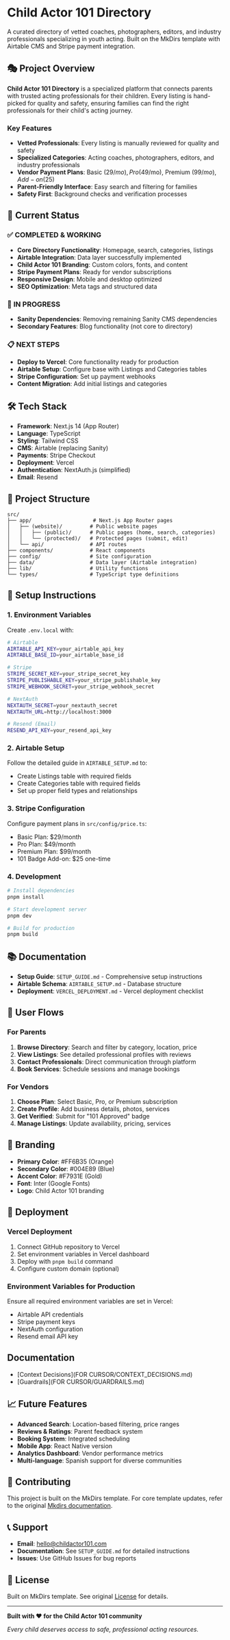 # Child Actor 101 Directory

A curated directory of vetted coaches, photographers, editors, and industry professionals specializing in youth acting. Built on the MkDirs template with Airtable CMS and Stripe payment integration.

## 🎭 Project Overview

**Child Actor 101 Directory** is a specialized platform that connects parents with trusted acting professionals for their children. Every listing is hand-picked for quality and safety, ensuring families can find the right professionals for their child's acting journey.

### Key Features
- **Vetted Professionals**: Every listing is manually reviewed for quality and safety
- **Specialized Categories**: Acting coaches, photographers, editors, and industry professionals
- **Vendor Payment Plans**: Basic ($29/mo), Pro ($49/mo), Premium ($99/mo), Add-on ($25)
- **Parent-Friendly Interface**: Easy search and filtering for families
- **Safety First**: Background checks and verification processes

## 🚀 Current Status

### ✅ **COMPLETED & WORKING**
- **Core Directory Functionality**: Homepage, search, categories, listings
- **Airtable Integration**: Data layer successfully implemented
- **Child Actor 101 Branding**: Custom colors, fonts, and content
- **Stripe Payment Plans**: Ready for vendor subscriptions
- **Responsive Design**: Mobile and desktop optimized
- **SEO Optimization**: Meta tags and structured data

### 🔄 **IN PROGRESS**
- **Sanity Dependencies**: Removing remaining Sanity CMS dependencies
- **Secondary Features**: Blog functionality (not core to directory)

### 📋 **NEXT STEPS**
- **Deploy to Vercel**: Core functionality ready for production
- **Airtable Setup**: Configure base with Listings and Categories tables
- **Stripe Configuration**: Set up payment webhooks
- **Content Migration**: Add initial listings and categories

## 🛠️ Tech Stack

- **Framework**: Next.js 14 (App Router)
- **Language**: TypeScript
- **Styling**: Tailwind CSS
- **CMS**: Airtable (replacing Sanity)
- **Payments**: Stripe Checkout
- **Deployment**: Vercel
- **Authentication**: NextAuth.js (simplified)
- **Email**: Resend

## 📁 Project Structure

```
src/
├── app/                    # Next.js App Router pages
│   ├── (website)/         # Public website pages
│   │   ├── (public)/      # Public pages (home, search, categories)
│   │   └── (protected)/   # Protected pages (submit, edit)
│   └── api/               # API routes
├── components/            # React components
├── config/                # Site configuration
├── data/                  # Data layer (Airtable integration)
├── lib/                   # Utility functions
└── types/                 # TypeScript type definitions
```

## 🔧 Setup Instructions

### 1. Environment Variables
Create `.env.local` with:
```bash
# Airtable
AIRTABLE_API_KEY=your_airtable_api_key
AIRTABLE_BASE_ID=your_airtable_base_id

# Stripe
STRIPE_SECRET_KEY=your_stripe_secret_key
STRIPE_PUBLISHABLE_KEY=your_stripe_publishable_key
STRIPE_WEBHOOK_SECRET=your_stripe_webhook_secret

# NextAuth
NEXTAUTH_SECRET=your_nextauth_secret
NEXTAUTH_URL=http://localhost:3000

# Resend (Email)
RESEND_API_KEY=your_resend_api_key
```

### 2. Airtable Setup
Follow the detailed guide in `AIRTABLE_SETUP.md` to:
- Create Listings table with required fields
- Create Categories table with required fields
- Set up proper field types and relationships

### 3. Stripe Configuration
Configure payment plans in `src/config/price.ts`:
- Basic Plan: $29/month
- Pro Plan: $49/month  
- Premium Plan: $99/month
- 101 Badge Add-on: $25 one-time

### 4. Development
```bash
# Install dependencies
pnpm install

# Start development server
pnpm dev

# Build for production
pnpm build
```

## 📚 Documentation

- **Setup Guide**: `SETUP_GUIDE.md` - Comprehensive setup instructions
- **Airtable Schema**: `AIRTABLE_SETUP.md` - Database structure
- **Deployment**: `VERCEL_DEPLOYMENT.md` - Vercel deployment checklist

## 🎯 User Flows

### For Parents
1. **Browse Directory**: Search and filter by category, location, price
2. **View Listings**: See detailed professional profiles with reviews
3. **Contact Professionals**: Direct communication through platform
4. **Book Services**: Schedule sessions and manage bookings

### For Vendors
1. **Choose Plan**: Select Basic, Pro, or Premium subscription
2. **Create Profile**: Add business details, photos, services
3. **Get Verified**: Submit for "101 Approved" badge
4. **Manage Listings**: Update availability, pricing, services

## 🎨 Branding

- **Primary Color**: #FF6B35 (Orange)
- **Secondary Color**: #004E89 (Blue)
- **Accent Color**: #F7931E (Gold)
- **Font**: Inter (Google Fonts)
- **Logo**: Child Actor 101 branding

## 🚀 Deployment

### Vercel Deployment
1. Connect GitHub repository to Vercel
2. Set environment variables in Vercel dashboard
3. Deploy with `pnpm build` command
4. Configure custom domain (optional)

### Environment Variables for Production
Ensure all required environment variables are set in Vercel:
- Airtable API credentials
- Stripe payment keys
- NextAuth configuration
- Resend email API key

## Documentation
- [Context Decisions](FOR CURSOR/CONTEXT_DECISIONS.md)  
- [Guardrails](FOR CURSOR/GUARDRAILS.md)

## 📈 Future Features

- **Advanced Search**: Location-based filtering, price ranges
- **Reviews & Ratings**: Parent feedback system
- **Booking System**: Integrated scheduling
- **Mobile App**: React Native version
- **Analytics Dashboard**: Vendor performance metrics
- **Multi-language**: Spanish support for diverse communities

## 🤝 Contributing

This project is built on the MkDirs template. For core template updates, refer to the original [Mkdirs documentation](https://docs.mkdirs.com).

## 📞 Support

- **Email**: hello@childactor101.com
- **Documentation**: See `SETUP_GUIDE.md` for detailed instructions
- **Issues**: Use GitHub Issues for bug reports

## 📄 License

Built on MkDirs template. See original [License](LICENSE) for details.

---

**Built with ❤️ for the Child Actor 101 community**

*Every child deserves access to safe, professional acting resources.*